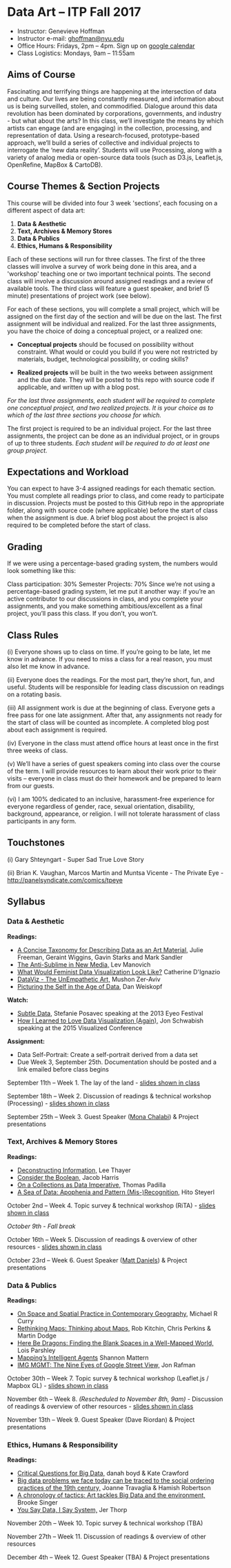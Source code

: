 # Data Art –  ITP Fall 2017

* Instructor: Genevieve Hoffman
* Instructor e-mail: ghoffman@nyu.edu
* Office Hours: Fridays, 2pm – 4pm. Sign up on [google calendar](https://calendar.google.com/calendar/selfsched?sstoken=UU1URHpmUlVpc1JyfGRlZmF1bHR8ZmQ4YjEyYjA2M2NjZTc0MjM0OGU0YmMzZDQ3OWU5Yzk)
* Class Logistics: Mondays, 9am – 11:55am 

## Aims of Course

Fascinating and terrifying things are happening at the intersection of data and culture. Our lives are being constantly measured, and information about us is being surveilled, stolen, and commodified. Dialogue around this data revolution has been dominated by corporations, governments, and industry - but what about the arts? In this class, we’ll investigate the means by which artists can engage (and are engaging) in the collection, processing, and representation of data. Using a research-focused, prototype-based approach, we’ll build a series of collective and individual projects to interrogate the ‘new data reality’. Students will use Processing, along with a variety of analog media or open-source data tools (such as D3.js, Leaflet.js, OpenRefine, MapBox & CartoDB).

## Course Themes & Section Projects

This course will be divided into four 3 week 'sections', each focusing on a different aspect of data art:

1. **Data & Aesthetic**
2. **Text, Archives & Memory Stores**
3. **Data & Publics**
4. **Ethics, Humans & Responsibility**

Each of these sections will run for three classes. The first of the three classes will involve a survey of work being done in this area, and a 'workshop' teaching one or two important technical points. The second class will involve a discussion around assigned readings and a review of available tools. The third class will feature a guest speaker, and brief (5 minute) presentations of project work (see below).

For each of these sections, you will complete a small project, which will be assigned on the first day of the section and will be due on the last. The first assignment will be individual and realized. For the last three assignments, you have the choice of doing a conceptual project, or a realized one:

* **Conceptual projects** should be focused on possibility without constraint. What would or could you build if you were not restricted by materials, budget, technological possibility, or coding skills?

* **Realized projects** will be built in the two weeks between assignment and the due date. They will be posted to this repo with source code if applicable, and written up with a blog post.

*For the last three assignments, each student will be required to complete one conceptual project, and two realized projects. It is your choice as to which of the last three sections you choose for which.*

The first project is required to be an individual project. For the last three assignments, the project can be done as an individual project, or in groups of up to three students. *Each student will be required to do at least one group project.*

## Expectations and Workload

You can expect to have 3-4 assigned readings for each thematic section. You must complete all readings prior to class, and come ready to participate in discussion. Projects must be posted to this GitHub repo in the appropriate folder, along with source code (where applicable) before the start of class when the assignment is due. A brief blog post about the project is also required to be completed before the start of class. 

## Grading

If we were using a percentage-based grading system, the numbers would look something like this:

Class participation: 30%
Semester Projects: 70%
Since we’re not using a percentage-based grading system, let me put it another way: if you’re an active contributor to our discussions in class, and you complete your assignments, and you make something ambitious/excellent as a final project, you’ll pass this class. If you don’t, you won’t.

## Class Rules

(i) Everyone shows up to class on time. If you’re going to be late, let me know in advance. If you need to miss a class for a real reason, you must also let me know in advance.

(ii) Everyone does the readings. For the most part, they’re short, fun, and useful. Students will be responsible for leading class discussion on readings on a rotating basis.

(iii) All assignment work is due at the beginning of class. Everyone gets a free pass for one late assignment. After that, any assignments not ready for the start of class will be counted as incomplete. A completed blog post about each assignment is required.

(iv) Everyone in the class must attend office hours at least once in the first three weeks of class.

(v) We’ll have a series of guest speakers coming into class over the course of the term. I will provide resources to learn about their work prior to their visits – everyone in class must do their homework and be prepared to learn from our guests.

(vi) I am 100% dedicated to an inclusive, harassment-free experience for everyone regardless of gender, race, sexual orientation, disability, background, appearance, or religion. I will not tolerate harassment of class participants in any form.

## Touchstones

(i) Gary Shteyngart - Super Sad True Love Story

(ii) Brian K. Vaughan, Marcos Martin and Muntsa Vicente - The Private Eye - http://panelsyndicate.com/comics/tpeye

## Syllabus

### Data & Aesthetic

**Readings:**
* [A Concise Taxonomy for Describing Data as an Art Material,](http://www.mitpressjournals.org/doi/pdf/10.1162/LEON_a_01414) Julie Freeman, Geraint Wiggins, Gavin Starks and Mark Sandler
* [The Anti-Sublime in New Media,](http://users.fba.up.pt/~ldcag01015/anti_sublime/index.html) Lev Manovich
* [What Would Feminist Data Visualization Look Like?](https://civic.mit.edu/feminist-data-visualization) Catherine D'Ignazio
* [DataViz - The UnEmpathetic Art,](https://responsibledata.io/dataviz-the-unempathetic-art/) Mushon Zer-Aviv
* [Picturing the Self in the Age of Data,](http://www.artpapers.org/feature_articles/feature2_2014_0708.html) Dan Weiskopf

**Watch:**
* [Subtle Data,](https://vimeo.com/72246588) Stefanie Posavec speaking at the 2013 Eyeo Festival
* [How I Learned to Love Data Visualization (Again),](https://vimeo.com/159297152) Jon Schwabish speaking at the 2015 Visualized Conference

**Assignment:** 
* Data Self-Portrait: Create a self-portrait derived from a data set
* Due Week 3, September 25th. Documentation should be posted and a link emailed before class begins

September 11th – Week 1. The lay of the land - [slides shown in class](https://drive.google.com/open?id=0B_Tywu5UZ8E1UzdzNU14bWp0Y2M)

September 18th – Week 2. Discussion of readings & technical workshop (Processing) - [slides shown in class](https://drive.google.com/open?id=0B_Tywu5UZ8E1TkpCbElDdzV3TTg)

September 25th – Week 3. Guest Speaker ([Mona Chalabi](http://monachalabi.com/)) & Project presentations

### Text, Archives & Memory Stores

**Readings:**
* [Deconstructing Information,](http://www.stat.ucla.edu/~cocteau/stat202a/readings/thayer.pdf) Lee Thayer
* [Consider the Boolean,](https://source.opennews.org/articles/consider-boolean) Jacob Harris
* [On a Collections as Data Imperative,](http://digitalpreservation.gov/meetings/dcs16/tpadilla_OnaCollectionsasDataImperative_final.pdf) Thomas Padilla
* [A Sea of Data: Apophenia and Pattern (Mis-)Recognition,](http://www.e-flux.com/journal/72/60480/a-sea-of-data-apophenia-and-pattern-mis-recognition/) Hito Steyerl

October 2nd – Week 4. Topic survey & technical workshop (RiTA) - [slides shown in class](https://drive.google.com/open?id=0B_Tywu5UZ8E1WW45Snp5S295ck0)

*October 9th - Fall break*

October 16th – Week 5. Discussion of readings & overview of other resources - [slides shown in class](https://drive.google.com/file/d/1IrV8UIqxH-QbaotTipvUHen4JuZXsMCn/view?usp=sharing)

October 23rd – Week 6. Guest Speaker ([Matt Daniels](https://pudding.cool/)) & Project presentations

### Data & Publics

**Readings:**
* [On Space and Spatial Practice in Contemporary Geography,](http://www.sscnet.ucla.edu/geog/faculty/curry/Curry--Spatial%20practice.pdf) Michael R Curry
* [Rethinking Maps: Thinking about Maps,](https://makingmaps.files.wordpress.com/2009/08/rethinking_maps_introduction_pageproof.pdf) Rob Kitchin, Chris Perkins & Martin Dodge
* [Here Be Dragons: Finding the Blank Spaces in a Well-Mapped World,](http://www.vqronline.org/essays-articles/2017/01/here-be-dragons) Lois Parshley
* [Mapping’s Intelligent Agents](https://placesjournal.org/article/mappings-intelligent-agents/) Shannon Mattern
* [IMG MGMT: The Nine Eyes of Google Street View,](http://artfcity.com/2009/08/12/img-mgmt-the-nine-eyes-of-google-street-view/) Jon Rafman

October 30th – Week 7. Topic survey & technical workshop (Leaflet.js / Mapbox GL) - [slides shown in class](https://drive.google.com/open?id=0B_Tywu5UZ8E1bkJxcWc5b3g2WVU)

November 6th – Week 8. *(Rescheduled to November 8th, 9am)* - Discussion of readings & overview of other resources - [slides shown in class](https://drive.google.com/file/d/1xAMbhAq6IqwekqWGgG6N1hNxaikGuer9/view?usp=sharing)

November 13th – Week 9. Guest Speaker (Dave Riordan) & Project presentations

### Ethics, Humans & Responsibility
**Readings:**
* [Critical Questions for Big Data,](https://people.cs.kuleuven.be/~bettina.berendt/teaching/ViennaDH15/boyd_crawford_2012.pdf) danah boyd & Kate Crawford
* [Big data problems we face today can be traced to the social ordering practices of the 19th century,](http://blogs.lse.ac.uk/impactofsocialsciences/2015/10/13/ideological-inheritances-in-the-data-revolution/) Joanne Travaglia & Hamish Robertson
* [A chronology of tactics: Art tackles Big Data and the environment,](http://journals.sagepub.com/doi/abs/10.1177/2053951716665869) Brooke Singer
* [You Say Data, I Say System,](https://hackernoon.com/you-say-data-i-say-system-54e84aa7a421) Jer Thorp

November 20th – Week 10. Topic survey & technical workshop (TBA)

November 27th – Week 11. Discussion of readings & overview of other resources

December 4th – Week 12. Guest Speaker (TBA) & Project presentations